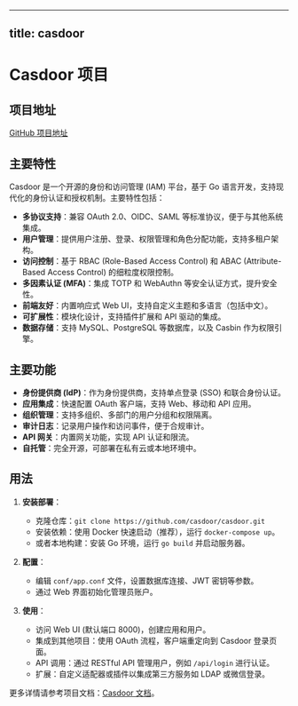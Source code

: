 
---
title: casdoor
---

# Casdoor 项目

## 项目地址
[GitHub 项目地址](https://github.com/casdoor/casdoor)

## 主要特性
Casdoor 是一个开源的身份和访问管理 (IAM) 平台，基于 Go 语言开发，支持现代化的身份认证和授权机制。主要特性包括：
- **多协议支持**：兼容 OAuth 2.0、OIDC、SAML 等标准协议，便于与其他系统集成。
- **用户管理**：提供用户注册、登录、权限管理和角色分配功能，支持多租户架构。
- **访问控制**：基于 RBAC (Role-Based Access Control) 和 ABAC (Attribute-Based Access Control) 的细粒度权限控制。
- **多因素认证 (MFA)**：集成 TOTP 和 WebAuthn 等安全认证方式，提升安全性。
- **前端友好**：内置响应式 Web UI，支持自定义主题和多语言（包括中文）。
- **可扩展性**：模块化设计，支持插件扩展和 API 驱动的集成。
- **数据存储**：支持 MySQL、PostgreSQL 等数据库，以及 Casbin 作为权限引擎。

## 主要功能
- **身份提供商 (IdP)**：作为身份提供商，支持单点登录 (SSO) 和联合身份认证。
- **应用集成**：快速配置 OAuth 客户端，支持 Web、移动和 API 应用。
- **组织管理**：支持多组织、多部门的用户分组和权限隔离。
- **审计日志**：记录用户操作和访问事件，便于合规审计。
- **API 网关**：内置网关功能，实现 API 认证和限流。
- **自托管**：完全开源，可部署在私有云或本地环境中。

## 用法
1. **安装部署**：
   - 克隆仓库：`git clone https://github.com/casdoor/casdoor.git`
   - 安装依赖：使用 Docker 快速启动（推荐），运行 `docker-compose up`。
   - 或者本地构建：安装 Go 环境，运行 `go build` 并启动服务器。

2. **配置**：
   - 编辑 `conf/app.conf` 文件，设置数据库连接、JWT 密钥等参数。
   - 通过 Web 界面初始化管理员账户。

3. **使用**：
   - 访问 Web UI (默认端口 8000)，创建应用和用户。
   - 集成到其他项目：使用 OAuth 流程，客户端重定向到 Casdoor 登录页面。
   - API 调用：通过 RESTful API 管理用户，例如 `/api/login` 进行认证。
   - 扩展：自定义适配器或插件以集成第三方服务如 LDAP 或微信登录。

更多详情请参考项目文档：[Casdoor 文档](https://casdoor.org/docs/overview)。